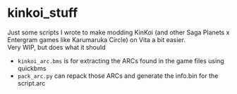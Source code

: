 # kinkoi_stuff
Just some scripts I wrote to make modding KinKoi (and other Saga Planets x Entergram games like Karumaruka Circle) on Vita a bit easier.  
Very WIP, but does what it should

- `kinkoi_arc.bms` is for extracting the ARCs found in the game files using quickbms  
- `pack_arc.py` can repack those ARCs and generate the info.bin for the script.arc
